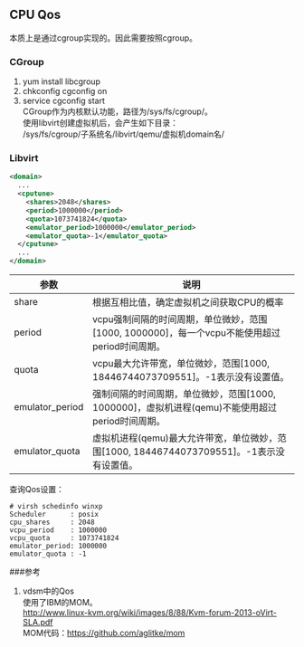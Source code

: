 CPU Qos  
-----
本质上是通过cgroup实现的。因此需要按照cgroup。

### CGroup
1. yum install libcgroup  
2. chkconfig cgconfig on  
3. service cgconfig start  
CGroup作为内核默认功能，路径为/sys/fs/cgroup/。   
使用libvirt创建虚拟机后，会产生如下目录：  
/sys/fs/cgroup/子系统名/libvirt/qemu/虚拟机domain名/

### Libvirt

```xml
<domain>
  ...
  <cputune>
    <shares>2048</shares>
    <period>1000000</period>
    <quota>1073741824</quota>
    <emulator_period>1000000</emulator_period>
    <emulator_quota>-1</emulator_quota>
  </cputune>
  ...
</domain>
```
参数            |说明                       |  
----------------|---------------------------|  
share|根据互相比值，确定虚拟机之间获取CPU的概率|
period|vcpu强制间隔的时间周期，单位微妙，范围[1000, 1000000]，每一个vcpu不能使用超过period时间周期。|
quota|vcpu最大允许带宽，单位微妙，范围[1000, 18446744073709551]。-1表示没有设置值。|
emulator_period|强制间隔的时间周期，单位微妙，范围[1000, 1000000]，虚拟机进程(qemu)不能使用超过period时间周期。|
emulator_quota|虚拟机进程(qemu)最大允许带宽，单位微妙，范围[1000, 18446744073709551]。-1表示没有设置值。|

查询Qos设置：  

```shell
# virsh schedinfo winxp
Scheduler      : posix
cpu_shares     : 2048
vcpu_period    : 1000000
vcpu_quota     : 1073741824
emulator_period: 1000000
emulator_quota : -1
```

###参考
1. vdsm中的Qos  
使用了IBM的MOM。  
http://www.linux-kvm.org/wiki/images/8/88/Kvm-forum-2013-oVirt-SLA.pdf  
MOM代码：https://github.com/aglitke/mom
